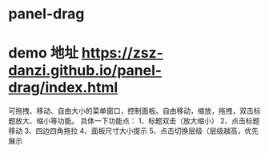# panel-drag
# demo 地址 https://zsz-danzi.github.io/panel-drag/index.html
可拖拽、移动、自由大小的菜单窗口，控制面板。自由移动，缩放，拖拽，双击标题放大、缩小等功能。
具体一下功能点：
1、标题双击（放大缩小）
2、点击标题移动
3、四边四角拖拉
4、面板尺寸大小提示
5、点击切换层级（层级越高，优先展示
